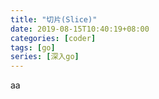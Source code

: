 ```yaml
---
title: "切片(Slice)"
date: 2019-08-15T10:40:19+08:00
categories: [coder]
tags: [go]
series: [深入go]
---
```


aa